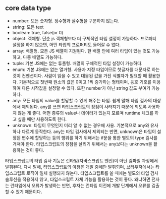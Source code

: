 ## core data type
* number: 모든 숫자형. 정수형과 실수형을 구분하지 않는다.
* string: 모든 text
* boolean: true, false(or 0)
* object: 객체형. 단순 js 객체형보다 더 구체적인 타입 설정이 가능하다. 프로퍼티 설정을 하지 않으면, 어떤 타입의 프로퍼티도 들어갈 수 없다.
* array: 배열형. 모든 JS 배열이 지원된다. 한 배열 안에 여러 타입이 있는 것도 가능하고, 다중 배열도 가능하다.
* tuple: 기본 JS에는 없는 튜플형. 배열의 구체적인 타입 설정이 가능하다.
* enum: 기본 JS에는 없는 열거형. 사용자 지정 타입이므로 첫글자를 대문자로 하는 것이 컨벤션이다. 사람이 읽을 수 있고 대응된 값을 가진 식별자가 필요할 때 활용한다. 기본적으로 첫번째 원소의 값은 0이고 1씩 증가하는 형태이며, 등호 기호를 이용하여 다른 시작값을 설정할 수 있다. 또한 number가 아닌 string 값도 부여가 가능하다. 
* any: 모든 타입의 value를 할당할 수 있게 해주는 타입. 쉽게 말해 타입 검사의 대상에서 제외된다. any를 쓰면 타입스크립트의 장점이 사라지기 때문에 되도록 사용하지 않는 게 좋다. 어떤 종류의 value나 데이터가 있는지 모르며 runtime 체크를 하고 싶을 때만 사용하도록 한다.
* unknown: 타입이 무엇인지 미리 알 수 없는 경우에 사용. 기본적으로 any와 유사하나 다르게 동작한다. any는 타입 검사에서 제외되는 반면, unknown은 타입이 설정된 변수에 할당하는 등의 행위를 하기 위해서는 if문을 통한 별도의 type 검사를 거쳐야 한다. 타입스크립트의 장점을 살리기 위해서는 any보다는 unknown을 활용하는 것이 좋다.

타입스크립트의 타입 검사 기능은 런타임(자바스크립트 엔진)이 아닌 컴파일 과정에서 발휘된다.
다시 말해, 타입스크립트의 이점은 개발 중에만 발휘되며, 브라우저에서는 타입스크립트 로직이 일체 실행되지 않는다.
타입스크립트를 쓸 때에는 별도의 타입 검사 솔루션을 적용하지 않고, 타입스크립트 자체 기능을 활용하는 것이 좋다.
왜냐하면 전자는 런타임에서 오류가 발생하는 반면, 후자는 런타임 이전에 개발 단계에서 오류를 검출할 수 있기 때문이다.
